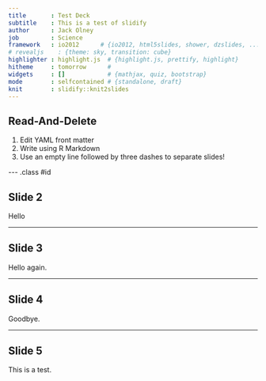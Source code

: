 ```yaml
---
title       : Test Deck
subtitle    : This is a test of slidify
author      : Jack Olney
job         : Science
framework   : io2012      # {io2012, html5slides, shower, dzslides, ...}
# revealjs    : {theme: sky, transition: cube}
highlighter : highlight.js  # {highlight.js, prettify, highlight}
hitheme     : tomorrow      #
widgets     : []            # {mathjax, quiz, bootstrap}
mode        : selfcontained # {standalone, draft}
knit        : slidify::knit2slides
---
```


## Read-And-Delete

1. Edit YAML front matter
2. Write using R Markdown
3. Use an empty line followed by three dashes to separate slides!

--- .class #id

## Slide 2

Hello

---

## Slide 3

Hello again.

---

## Slide 4

Goodbye.

---

## Slide 5

This is a test.



